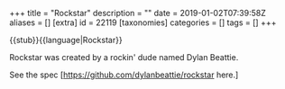 +++
title = "Rockstar"
description = ""
date = 2019-01-02T07:39:58Z
aliases = []
[extra]
id = 22119
[taxonomies]
categories = []
tags = []
+++

{{stub}}{{language|Rockstar}}

Rockstar was created by a rockin' dude named Dylan Beattie.

See the spec [https://github.com/dylanbeattie/rockstar here.]
